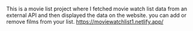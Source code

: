 This is a movie list project where I fetched movie watch list data from an external API and then displayed the data on the website. you can add or remove films from your list.                            https://moviewatchlist1.netlify.app/     
 
